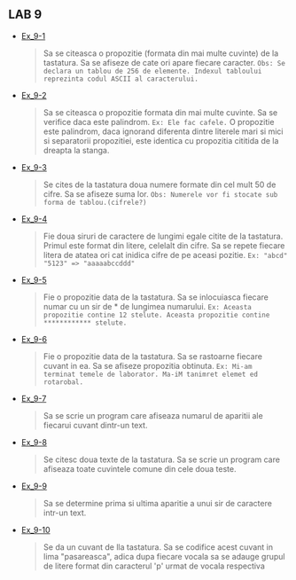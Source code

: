  ## LAB 9

 - [Ex_9-1](./Ex9_1.c)
    > Sa se citeasca o propozitie (formata din mai multe cuvinte) de la tastatura. Sa se afiseze de cate ori apare fiecare caracter. `Obs: Se declara un tablou de 256 de elemente. Indexul tabloului reprezinta codul ASCII al caracterului.`
- [Ex_9-2](./Ex9_2.c)
    > Sa se citeasca o propozitie formata din mai multe cuvinte. Sa se verifice daca este palindrom. `Ex: Ele fac cafele.` O propozitie este palindrom, daca ignorand diferenta dintre literele mari si mici si separatorii propozitiei, este identica cu propozitia cititida de la dreapta la stanga.
- [Ex_9-3](./Ex9_3.c)
    > Se cites de la tastatura doua numere formate din cel mult 50 de cifre. Sa se afiseze suma lor. `Obs: Numerele vor fi stocate sub forma de tablou.(cifrele?)`
- [Ex_9-4](./Ex9_4.c)
    > Fie doua siruri de caractere de lungimi egale citite de la tastatura. Primul este format din litere, celelalt din cifre. Sa se repete fiecare litera de atatea ori cat inidica cifre de pe aceasi pozitie. `Ex: "abcd" "5123" => "aaaaabccddd"`
- [Ex_9-5](./Ex9_5.c)
    > Fie o propozitie data de la tastatura. Sa se inlocuiasca fiecare numar cu un sir de * de lungimea numarului. `Ex: Aceasta propozitie contine 12 stelute. Aceasta propozitie contine ************ stelute.`
- [Ex_9-6](./Ex9_6.c)
    > Fie o propozitie data de la tastatura. Sa se rastoarne fiecare cuvant in ea. Sa se afiseze propozitia obtinuta. `Ex: Mi-am terminat temele de laborator. Ma-iM tanimret elemet ed rotarobal.`
- [Ex_9-7](./Ex9_7.c)
    > Sa se scrie un program care afiseaza numarul de aparitii ale fiecarui cuvant dintr-un text.
- [Ex_9-8](./Ex9_8.c)
    > Se citesc doua texte de la tastatura. Sa se scrie un program care afiseaza toate cuvintele comune din cele doua teste.
- [Ex_9-9](./Ex9_9.c)
    > Sa se determine prima si ultima aparitie a unui sir de caractere intr-un text.
- [Ex_9-10](./Ex9_10.c)
    > Se da un cuvant de lla tastatura. Sa se codifice acest cuvant in lima "pasareasca", adica dupa fiecare vocala sa se adauge grupul de litere format din
    caracterul 'p' urmat de vocala respectiva